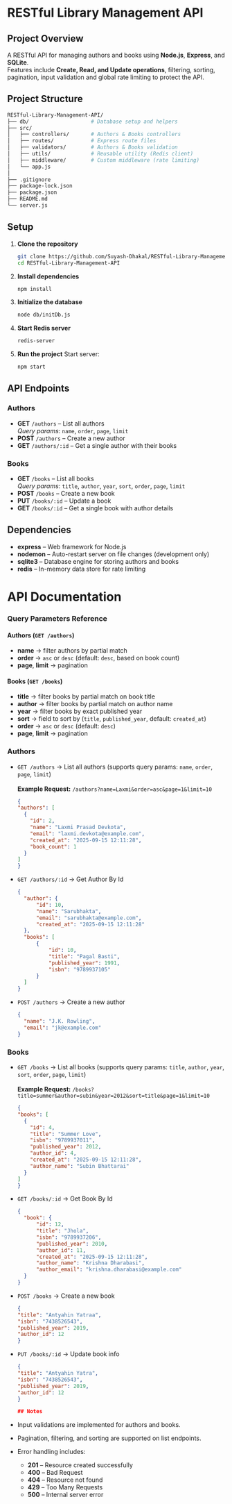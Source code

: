 # RESTful Library Management API

## Project Overview
A RESTful API for managing authors and books using **Node.js**, **Express**, and **SQLite**.  
Features include **Create, Read, and Update operations**, filtering, sorting, pagination, input validation and global rate limiting to protect the API.

## Project Structure
```bash
RESTful-Library-Management-API/
├── db/                    # Database setup and helpers          
├── src/
│   ├── controllers/       # Authors & Books controllers
│   ├── routes/            # Express route files
│   ├── validators/        # Authors & Books validation
│   ├── utils/             # Reusable utility (Redis client)
│   ├── middleware/        # Custom middleware (rate limiting)
│   └── app.js
│
├── .gitignore
├── package-lock.json
├── package.json
├── README.md
└── server.js
```
## Setup

1. **Clone the repository**
   ```bash
   git clone https://github.com/Suyash-Dhakal/RESTful-Library-Management-API.git
   cd RESTful-Library-Management-API
   ```

2. **Install dependencies**
   ```bash
   npm install
   ```

3. **Initialize the database**
   ```bash
   node db/initDb.js
   ```

4. **Start Redis server**
     ```bash
     redis-server
     ```
4. **Run the project**
   Start server:
     ```bash
     npm start
     ```


## API Endpoints

### Authors
- **GET** `/authors` – List all authors  
  _Query params_: `name`, `order`, `page`, `limit`
- **POST** `/authors` – Create a new author
- **GET** `/authors/:id` – Get a single author with their books

### Books
- **GET** `/books` – List all books  
  _Query params_: `title`, `author`, `year`, `sort`, `order`, `page`, `limit`
- **POST** `/books` – Create a new book
- **PUT** `/books/:id` – Update a book
- **GET** `/books/:id` – Get a single book with author details

## Dependencies
- **express** – Web framework for Node.js  
- **nodemon** – Auto-restart server on file changes (development only)  
- **sqlite3** – Database engine for storing authors and books 
- **redis** – In-memory data store for rate limiting 

# API Documentation

### Query Parameters Reference

#### Authors (`GET /authors`)
- **name** → filter authors by partial match   
- **order** → `asc` or `desc` (default: `desc`, based on book count)
- **page**, **limit** → pagination

#### Books (`GET /books`)
- **title** → filter books by partial match on book title
- **author** → filter books by partial match on author name  
- **year** → filter books by exact published year  
- **sort** → field to sort by (`title`, `published_year`, default: `created_at`)  
- **order** → `asc` or `desc` (default: `desc`)  
- **page**, **limit** → pagination

### Authors
- `GET /authors` → List all authors (supports query params: `name`, `order`, `page`, `limit`)<br><br>
**Example Request:**
`/authors?name=Laxmi&order=asc&page=1&limit=10`
  ```json
  {
  "authors": [
    {
      "id": 2,
      "name": "Laxmi Prasad Devkota",
      "email": "laxmi.devkota@example.com",
      "created_at": "2025-09-15 12:11:28",
      "book_count": 1
    }
  ]
  }

- `GET /authors/:id` → Get Author By Id  
  ```json
  {
    "author": {
        "id": 10,
        "name": "Sarubhakta",
        "email": "sarubhakta@example.com",
        "created_at": "2025-09-15 12:11:28"
    },
    "books": [
        {
            "id": 10,
            "title": "Pagal Basti",
            "published_year": 1991,
            "isbn": "9789937105"
        }
    ]
  }

- `POST /authors` → Create a new author  
  ```json
  {
    "name": "J.K. Rowling",
    "email": "jk@example.com"
  }

### Books
- `GET /books` → List all books (supports query params: `title`, `author`, `year`, `sort`, `order`, `page`, `limit`)<br><br>
**Example Request:**
`/books?title=summer&author=subin&year=2012&sort=title&page=1&limit=10`

  ```json
  {
  "books": [
    {
      "id": 4,
      "title": "Summer Love",
      "isbn": "9789937011",
      "published_year": 2012,
      "author_id": 4,
      "created_at": "2025-09-15 12:11:28",
      "author_name": "Subin Bhattarai"
    }
  ]
  }

- `GET /books/:id` → Get Book By Id  
  ```json
  {
    "book": {
        "id": 12,
        "title": "Jhola",
        "isbn": "9789937206",
        "published_year": 2010,
        "author_id": 11,
        "created_at": "2025-09-15 12:11:28",
        "author_name": "Krishna Dharabasi",
        "author_email": "krishna.dharabasi@example.com"
    }
  }

- `POST /books` → Create a new book  
  ```json
  {
  "title": "Antyahin Yatraa",
  "isbn": "7438526543",
  "published_year": 2019,
  "author_id": 12
  }

- `PUT /books/:id` → Update book info  
  ```json
  {
  "title": "Antyahin Yatra",
  "isbn": "7438526543",
  "published_year": 2019,
  "author_id": 12
  }

  ## Notes
- Input validations are implemented for authors and books.  
- Pagination, filtering, and sorting are supported on list endpoints.  
- Error handling includes:
  - **201** – Resource created successfully
  - **400** – Bad Request 
  - **404** – Resource not found 
  - **429** – Too Many Requests   
  - **500** – Internal server error  